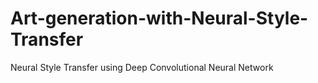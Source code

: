 # Art-generation-with-Neural-Style-Transfer
Neural Style Transfer using Deep Convolutional Neural Network

